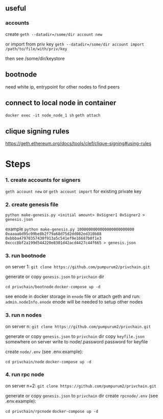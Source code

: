 ## useful

### accounts

create
`geth --datadir=/some/dir account new`

or import from priv key
`geth --datadir=/some/dir account import /path/to/file/with/priv/key`

then see /some/dir/keystore

## bootnode

need white ip, entrypoint for other nodes to find peers


## connect to local node in container

`docker exec -it node_node_1 sh`
`geth attach`

## clique signing rules

https://geth.ethereum.org/docs/tools/clef/clique-signing#using-rules


# Steps

### 1. create accounts for signers
`geth account new`
or
`geth account import` for existing private key

### 2. create genesis file
`python make-genesis.py <initial amount> 0xSigner1 0xSigner2 > genesis.json`

example
`python make-genesis.py 1000000000000000000000000 0xaaaa6d95c09be8b2f79a68d75d2dd082ed310b88 0xbbba47970357430f913a5c541ef9e16687b0f1e3 0xccc8bf2a199d544220e8301d42acd4427c44f665 > genesis.json`

### 3. run bootnode

on server 1:
`git clone https://github.com/pumpurum2/privchain.git`

generate or copy `genesis.json` to `privchain` dir

`cd privchain/bootnode`
`docker-compose up -d`

see enode in docker storage in `enode` file
or attach geth and run:
`admin.nodeInfo.enode`
enode will be needed to setup other nodes


### 3. run n nodes

on server n:
`git clone https://github.com/pumpurum2/privchain.git`

generate or copy `genesis.json` to `privchain` dir
copy `keyfile.json` somewhere on server
write to node/.password password for keyfile

create `node/.env` (see .env.example):

`cd privchain/node`
`docker-compose up -d`

### 4. run rpc node

on server n+2:
`git clone https://github.com/pumpurum2/privchain.git`

generate or copy `genesis.json` to `privchain` dir
create `rpcnode/.env` (see .env.example):

`cd privchain/rpcnode`
`docker-compose up -d`
